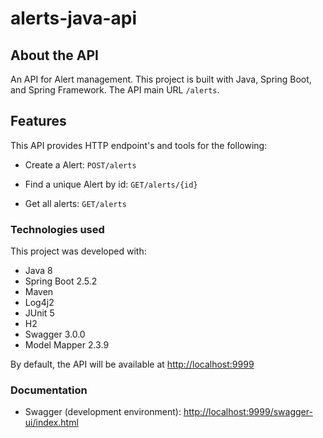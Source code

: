 # alerts-java-api


## About the API

An API for Alert management. This project is built with Java, Spring Boot, and Spring Framework. 
The API main URL `/alerts`.

## Features

This API provides HTTP endpoint's and tools for the following:

* Create a Alert: `POST/alerts`

* Find a unique Alert by id: `GET/alerts/{id}`
* Get all alerts: `GET/alerts`

### Technologies used

This project was developed with:

* Java 8
* Spring Boot 2.5.2
* Maven
* Log4j2
* JUnit 5
* H2
* Swagger 3.0.0
* Model Mapper 2.3.9


By default, the API will be available at [http://localhost:9999](http://localhost:9999)

### Documentation

* Swagger (development environment): [http://localhost:9999/swagger-ui/index.html](http://localhost:9999/swagger-ui/index.html)